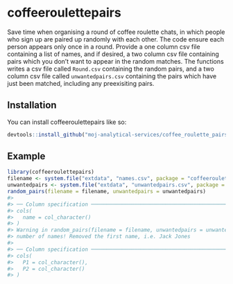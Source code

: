 
<!-- README.md is generated from README.Rmd. Please edit that file -->

# coffeeroulettepairs

<!-- badges: start -->

<!-- badges: end -->

Save time when organising a round of coffee roulette chats, in which
people who sign up are paired up randomly with each other. The code
ensure each person appears only once in a round. Provide a one column
csv file containing a list of names, and if desired, a two column csv
file containing pairs which you don’t want to appear in the random
matches. The functions writes a csv file called `Round.csv` containing
the random pairs, and a two column csv file called `unwantedpairs.csv`
containing the pairs which have just been matched, including any
preexisiting pairs.

## Installation

You can install coffeeroulettepairs like so:

``` r
devtools::install_github("moj-analytical-services/coffee_roulette_pairs")
```

## Example

``` r
library(coffeeroulettepairs)
filename <- system.file("extdata", "names.csv", package = "coffeeroulettepairs")
unwantedpairs <- system.file("extdata", "unwantedpairs.csv", package = "coffeeroulettepairs")
random_pairs(filename = filename, unwantedpairs = unwantedpairs)
#> 
#> ── Column specification ────────────────────────────────────────────────────────
#> cols(
#>   name = col_character()
#> )
#> Warning in random_pairs(filename = filename, unwantedpairs = unwantedpairs): Odd
#> number of names! Removed the first name, i.e. Jack Jones
#> 
#> ── Column specification ────────────────────────────────────────────────────────
#> cols(
#>   P1 = col_character(),
#>   P2 = col_character()
#> )
```
